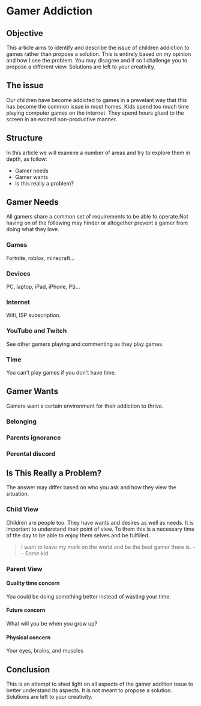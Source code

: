 # Gamer Addiction

## Objective
This article aims to identify and describe the issue of children addiction to games rather than propose a solution. This is entirely based on my opinion and how I see the problem. You may disagree and if so I challenge you to propose a different view. Solutions are left to your creativity.

## The issue
Our children have become addicted to games in a prevelant way that this has become the common issue in most homes. Kids spend too much time playing computer games on the internet. They spend hours glued to the screen in an excited non-productive manner.

## Structure
In this article we will examine a number of areas and try to explore them in depth, as follow:
* Gamer needs
* Gamer wants
* Is this really a problem?

## Gamer Needs
All gamers share a common set of requirements to be able to operate.Not having on of the following may hinder or altogether prevent a gamer from doing what they love.
### Games
Fortnite, roblox, minecraft...
### Devices
PC, laptop, iPad, iPhone, PS...
### Internet
Wifi, ISP subscription.
### YouTube and Twitch
See other gamers playing and commenting as they play games. 
### Time
You can't play games if you don't have time. 

## Gamer Wants
Gamers want a certain environment for their addiction to thrive.
### Belonging
### Parents ignorance
### Perental discord

## Is This Really a Problem?
The answer may differ based on who you ask and how they view the situation.
### Child View
Children are people too. They have wants and desires as well as needs. It is important to understand their point of view. To them this is a necessary time of the day to be able to enjoy them selves and be fulfilled. 
> I want to leave my mark on the world and be the best gamer there is.
> -- Some kid

### Parent View

#### Quality time concern
You could be doing something better instead of wasting your time.
#### Future concern
What will you be when you grow up?
#### Physical concern
Your eyes, brains, and muscles
## Conclusion
This is an attempt to shed light on all aspects of the gamer addition issue to better understand its aspects. It is not meant to propose a solution. Solutions are left to your creativity.
